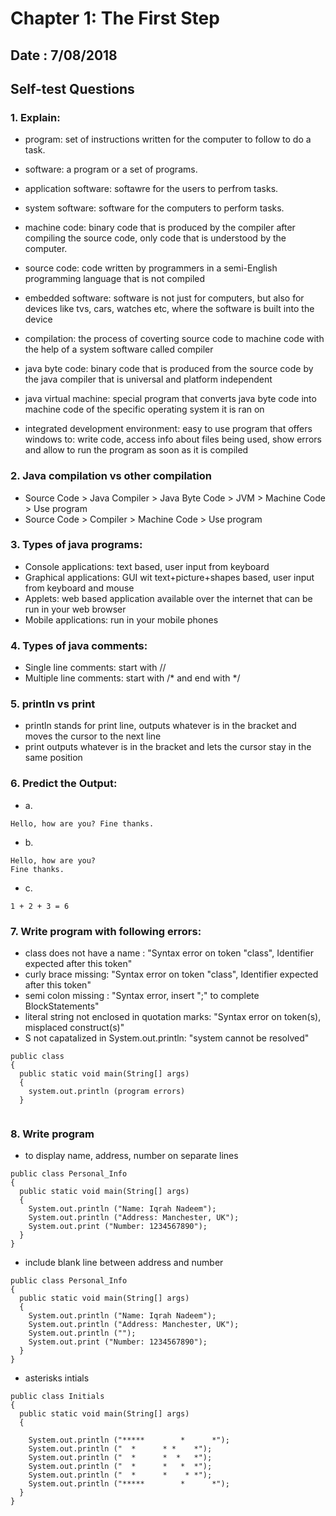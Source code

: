 # Chapter 1: The First Step

## Date : 7/08/2018

## Self-test Questions

### 1. Explain: 

  - program: set of instructions written for the computer to follow to do a task.
  
  - software: a program or a set of programs.
  
  - application software: softawre for the users to perfrom tasks.
  
  - system software: software for the computers to perform tasks.
  
  - machine code: binary code that is produced by the compiler after compiling the source code, only code that is understood by the computer.
  
  - source code: code written by programmers in a semi-English programming language that is not compiled 
  
  - embedded software: software is not just for computers, but also for devices like tvs, cars, watches etc, where the software is built into the device
  
  - compilation: the process of coverting source code to machine code with the help of a system software called compiler
  
  - java byte code: binary code that is produced from the source code by the java compiler that is universal and platform independent
  
  - java virtual machine: special program that converts java byte code into machine code of the specific operating system it is ran on
  
  - integrated development environment: easy to use program that offers windows to: write code, access info about files being used, show errors and allow to run the program as soon as it is compiled
  
### 2. Java compilation vs other compilation

  - Source Code > Java Compiler > Java Byte Code > JVM > Machine Code > Use program
  - Source Code > Compiler > Machine Code > Use program
  
### 3. Types of java programs:

  - Console applications: text based, user input from keyboard
  - Graphical applications: GUI wit text+picture+shapes based, user input from keyboard and mouse
  - Applets: web based application available over the internet that can be run in your web browser
  - Mobile applications: run in your mobile phones
  
### 4. Types of java comments:

  - Single line comments: start with //
  - Multiple line comments: start with /* and end with */
  
### 5. println vs print

  - println stands for print line, outputs whatever is in the bracket and moves the cursor to the next line
  - print outputs whatever is in the bracket and lets the cursor stay in the same position
  
### 6. Predict the Output: 

  - a. 
  ```
  Hello, how are you? Fine thanks.
  
  ```
  
  - b. 
  ```
  Hello, how are you? 
  Fine thanks.
  
  ```
  
   - c. 
  ```
 1 + 2 + 3 = 6
  
  ```
  
  ### 7. Write program with following errors: 
  
  - class does not have a name : "Syntax error on token "class", Identifier expected after this token"
  - curly brace missing: "Syntax error on token "class", Identifier expected after this token"
  - semi colon missing : "Syntax error, insert ";" to complete BlockStatements"
  - literal string not enclosed in quotation marks: "Syntax error on token(s), misplaced construct(s)"
  - S not capatalized in System.out.println: "system cannot be resolved"
  
  ```
  public class
  {
    public static void main(String[] args)
    {
      system.out.println (program errors)
    }
    
 ```
 
  ### 8. Write program 
  
  - to display name, address, number on separate lines
  
  ```
  public class Personal_Info
  {
    public static void main(String[] args)
    {
      System.out.println ("Name: Iqrah Nadeem");
      System.out.println ("Address: Manchester, UK");
      System.out.print ("Number: 1234567890");
    }
  }
  ```
  
  
  - include blank line between address and number 
  
  ```
  public class Personal_Info
  {
    public static void main(String[] args)
    {
      System.out.println ("Name: Iqrah Nadeem");
      System.out.println ("Address: Manchester, UK");
      System.out.println ("");
      System.out.print ("Number: 1234567890");
    }
  }
  ```
  
  
  - asterisks intials 
  
  ```
  public class Initials
  {
    public static void main(String[] args)
    {
          
	  System.out.println ("*****		*      *");
	  System.out.println ("  *		* *    *");
	  System.out.println ("  *		*  *   *");
	  System.out.println ("  *		*   *  *");
	  System.out.println ("  *		*    * *");
	  System.out.println ("*****		*      *");
    }
  }
  ```
  

  
  
  
  
  
  
  
  
  
 
  

